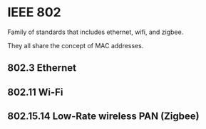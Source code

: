 # IEEE 802
Family of standards that includes ethernet, wifi, and zigbee.

They all share the concept of MAC addresses.


## 802.3 Ethernet

## 802.11 Wi-Fi

## 802.15.14 Low-Rate wireless PAN (Zigbee)